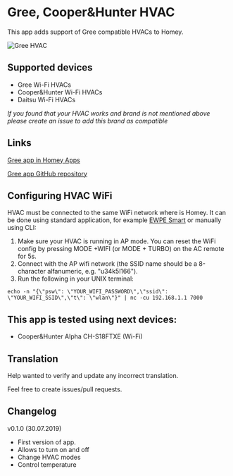 # Gree, Cooper&Hunter HVAC

This app adds support of Gree compatible HVACs to Homey.

![Gree HVAC](https://raw.githubusercontent.com/aivus/com.gree/master/assets/images/small.png)

## Supported devices
* Gree Wi-Fi HVACs
* Cooper&Hunter Wi-Fi HVACs
* Daitsu Wi-Fi HVACs

*If you found that your HVAC works and brand is not mentioned above please create an issue to add this brand as compatible*

## Links
[Gree app in Homey Apps](https://apps.athom.com/app/com.gree)

[Gree app GitHub repository](https://github.com/aivus/com.gree)

## Configuring HVAC WiFi

HVAC must be connected to the same WiFi network where is Homey.
It can be done using standard application, for example [EWPE Smart](https://play.google.com/store/apps/details?id=com.gree.ewpesmart) or manually using CLI:

1. Make sure your HVAC is running in AP mode. You can reset the WiFi config by pressing MODE +WIFI (or MODE + TURBO) on the AC remote for 5s.
2. Connect with the AP wifi network (the SSID name should be a 8-character alfanumeric, e.g. "u34k5l166").
3. Run the following in your UNIX terminal:

```shell
echo -n "{\"psw\": \"YOUR_WIFI_PASSWORD\",\"ssid\": \"YOUR_WIFI_SSID\",\"t\": \"wlan\"}" | nc -cu 192.168.1.1 7000
```

## This app is tested using next devices:
* Cooper&Hunter Alpha CH-S18FTXE (Wi-Fi)

## Translation
Help wanted to verify and update any incorrect translation.

Feel free to create issues/pull requests. 

## Changelog
v0.1.0 (30.07.2019)
* First version of app.
* Allows to turn on and off
* Change HVAC modes
* Control temperature
